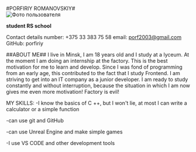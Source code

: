 #PORFIRIY ROMANOVSKIY#           
                              ![Фото пользователя](/rsschool-cv/img/myself.jpg)

**student RS school**

Contact details
number: +375 33 383 75 58
email: porf2003@gmail.com
GitHub: porfiriy

##ABOUT ME##
 I live in Minsk, I am 18 years old and I study at a lyceum. At the moment I am doing an internship at the factory. This is the best motivation for me to learn and develop. Since I was fond of programming from an early age, this contributed to the fact that I study Frontend. 
 I am striving to get into an IT company as a junior developer. I am ready to study constantly and without interruption, because the situation in which I am now gives me even more motivation! 
 Factory is evil!

 MY SKILLS:
-I know the basics of C ++, but I won't lie, at most I can write a calculator or a simple function

-can use git and GitHub

-can use Unreal Engine and make simple games

-I use VS CODE and other development tools

